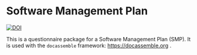 # Software Management Plan

[![DOI](https://zenodo.org/badge/809708821.svg)](https://doi.org/10.5281/zenodo.16985779)

This is a questionnaire package for a Software Management Plan (SMP). It is used with the `docassemble` framework: https://docassemble.org .

